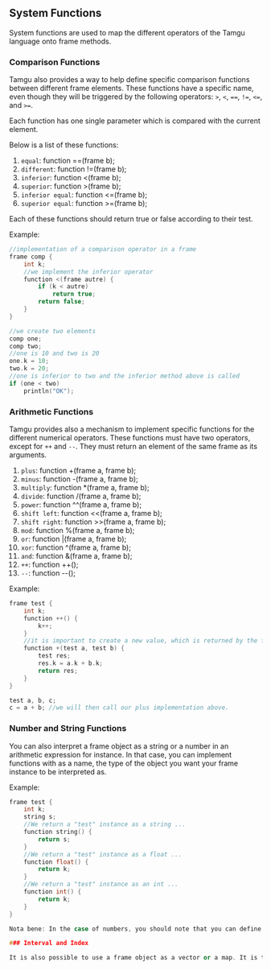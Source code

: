 ## System Functions

System functions are used to map the different operators of the Tamgu language onto frame methods.

### Comparison Functions

Tamgu also provides a way to help define specific comparison functions between different frame elements. These functions have a specific name, even though they will be triggered by the following operators: `>`, `<`, `==`, `!=`, `<=`, and `>=`.

Each function has one single parameter which is compared with the current element.

Below is a list of these functions:

1. `equal`: function ==(frame b);
2. `different`: function !=(frame b);
3. `inferior`: function <(frame b);
4. `superior`: function >(frame b);
5. `inferior equal`: function <=(frame b);
6. `superior equal`: function >=(frame b);

Each of these functions should return true or false according to their test.

Example:

```cpp
//implementation of a comparison operator in a frame
frame comp {
    int k;
    //we implement the inferior operator
    function <(frame autre) {
        if (k < autre)
            return true;
        return false;
    }
}

//we create two elements
comp one;
comp two;
//one is 10 and two is 20
one.k = 10;
two.k = 20;
//one is inferior to two and the inferior method above is called
if (one < two)
    println("OK");
```

### Arithmetic Functions

Tamgu provides also a mechanism to implement specific functions for the different numerical operators. These functions must have two operators, except for `++` and `--`. They must return an element of the same frame as its arguments.

1. `plus`: function +(frame a, frame b);
2. `minus`: function -(frame a, frame b);
3. `multiply`: function *(frame a, frame b);
4. `divide`: function /(frame a, frame b);
5. `power`: function ^^(frame a, frame b);
6. `shift left`: function <<(frame a, frame b);
7. `shift right`: function >>(frame a, frame b);
8. `mod`: function %(frame a, frame b);
9. `or`: function |(frame a, frame b);
10. `xor`: function ^(frame a, frame b);
11. `and`: function &(frame a, frame b);
12. `++`: function ++();
13. `--`: function --();

Example:

```cpp
frame test {
    int k;
    function ++() {
        k++;
    }
    //it is important to create a new value, which is returned by the function
    function +(test a, test b) {
        test res;
        res.k = a.k + b.k;
        return res;
    }
}

test a, b, c;
c = a + b; //we will then call our plus implementation above.
```

### Number and String Functions

You can also interpret a frame object as a string or a number in an arithmetic expression for instance. In that case, you can implement functions with as a name, the type of the object you want your frame instance to be interpreted as.

Example:

```cpp
frame test {
    int k;
    string s;
    //We return a "test" instance as a string ...
    function string() {
        return s;
    }
    //We return a "test" instance as a float ...
    function float() {
        return k;
    }
    //We return a "test" instance as an int ...
    function int() {
        return k;
    }
}

Nota bene: In the case of numbers, you should note that you can define as many functions as the number of available types: short, int, long, decimal, and float. However, the first function to be defined will be the default numeric function for all types, unless you specifically add new function implementations. Hence, in our example, all numerical type interpretations will be a float by default except for int.

### Interval and Index

It is also possible to use a frame object as a vector or a map. It is then possible to access elements through an interval or set a value through an index. To use an object in this way, the developer must implement the following function: